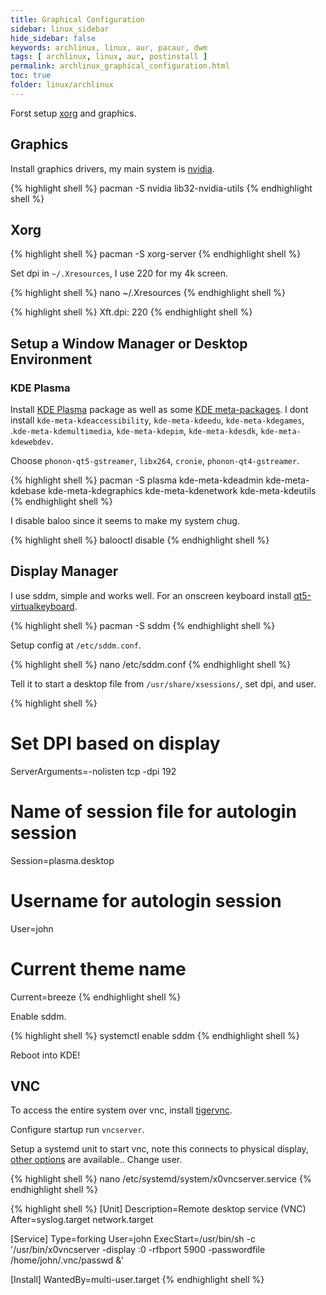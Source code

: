 ```yaml
---
title: Graphical Configuration
sidebar: linux_sidebar
hide_sidebar: false
keywords: archlinux, linux, aur, pacaur, dwm
tags: [ archlinux, linux, aur, postinstall ]
permalink: archlinux_graphical_configuration.html
toc: true
folder: linux/archlinux
---
```


Forst setup [xorg](https://wiki.archlinux.org/index.php/Xorg) and graphics.

## Graphics

Install graphics drivers, my main system is [nvidia](https://wiki.archlinux.org/index.php/NVIDIA).

{% highlight shell %}
pacman -S nvidia lib32-nvidia-utils
{% endhighlight shell %}

## Xorg

{% highlight shell %}
pacman -S xorg-server
{% endhighlight shell %}

Set dpi in ```~/.Xresources```, I use 220 for my 4k screen.

{% highlight shell %}
nano ~/.Xresources
{% endhighlight shell %}

{% highlight shell %}
Xft.dpi: 220
{% endhighlight shell %}

## Setup a Window Manager or Desktop Environment

### KDE Plasma

Install [KDE Plasma](https://www.archlinux.org/groups/x86_64/plasma/) package as well as some [KDE meta-packages](https://www.archlinux.org/packages/?name=kde-applications-meta). I dont install ```kde-meta-kdeaccessibility```, ```kde-meta-kdeedu```, ```kde-meta-kdegames```, .```kde-meta-kdemultimedia```, ```kde-meta-kdepim```, ```kde-meta-kdesdk```, ```kde-meta-kdewebdev```.

Choose ```phonon-qt5-gstreamer```, ```libx264```, ```cronie```, ```phonon-qt4-gstreamer```.

{% highlight shell %}
pacman -S plasma kde-meta-kdeadmin kde-meta-kdebase kde-meta-kdegraphics kde-meta-kdenetwork kde-meta-kdeutils
{% endhighlight shell %}

I disable baloo since it seems to make my system chug.

{% highlight shell %}
balooctl disable
{% endhighlight shell %}

## Display Manager

I use sddm, simple and works well. For an onscreen keyboard install [qt5-virtualkeyboard](https://www.archlinux.org/packages/extra/x86_64/qt5-virtualkeyboard/).

{% highlight shell %}
pacman -S sddm
{% endhighlight shell %}

Setup config at ```/etc/sddm.conf```.

{% highlight shell %}
nano /etc/sddm.conf
{% endhighlight shell %}

Tell it to start a desktop file from ```/usr/share/xsessions/```, set dpi, and user.

{% highlight shell %}
# Set DPI based on display
ServerArguments=-nolisten tcp -dpi 192

# Name of session file for autologin session
Session=plasma.desktop

# Username for autologin session
User=john

# Current theme name
Current=breeze
{% endhighlight shell %}

Enable sddm.

{% highlight shell %}
systemctl enable sddm
{% endhighlight shell %}

Reboot into KDE!

## VNC

To access the entire system over vnc, install [tigervnc](https://www.archlinux.org/packages/?name=tigervnc).

Configure startup run ```vncserver```.

Setup a systemd unit to start vnc, note this connects to physical display, [other options]() are available.. Change user.

{% highlight shell %}
nano /etc/systemd/system/x0vncserver.service
{% endhighlight shell %}

{% highlight shell %}
[Unit]
Description=Remote desktop service (VNC)
After=syslog.target network.target

[Service]
Type=forking
User=john
ExecStart=/usr/bin/sh -c '/usr/bin/x0vncserver -display :0 -rfbport 5900 -passwordfile /home/john/.vnc/passwd &'

[Install]
WantedBy=multi-user.target
{% endhighlight shell %}
